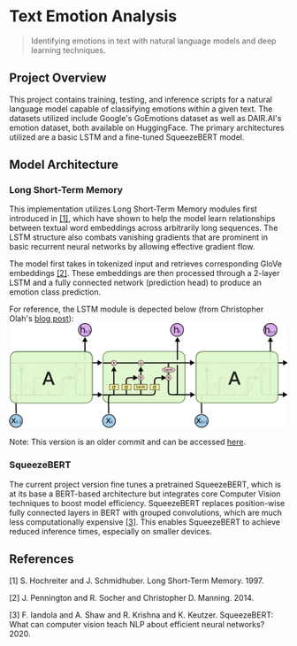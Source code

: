 # Text Emotion Analysis
> Identifying emotions in text with natural language models and deep learning techniques.

## Project Overview
This project contains training, testing, and inference scripts for a natural language model capable of classifying emotions within a given text. The datasets utilized include Google's GoEmotions dataset as well as DAIR.AI's emotion dataset, both available on HuggingFace. The primary architectures utilized are a basic LSTM and a fine-tuned SqueezeBERT model.

## Model Architecture

### Long Short-Term Memory
This implementation utilizes Long Short-Term Memory modules first introduced in [[1]](#1), which have shown to help the model learn relationships between textual word embeddings across arbitrarily long sequences. The LSTM structure also combats vanishing gradients that are prominent in basic recurrent neural networks by allowing effective gradient flow.

The model first takes in tokenized input and retrieves corresponding GloVe embeddings [[2]](#2). These embeddings are then processed through a 2-layer LSTM and a fully connected network (prediction head) to produce an emotion class prediction.

For reference, the LSTM module is depected below (from Christopher Olah's [blog post](https://colah.github.io/posts/2015-08-Understanding-LSTMs/)):
![LSTM module](references/lstm.png)

Note: This version is an older commit and can be accessed [here](https://github.com/joe-lin-tech/playground/commit/4a88246798ed6361afea63272c74f66402c99ec5).

### SqueezeBERT
The current project version fine tunes a pretrained SqueezeBERT, which is at its base a BERT-based architecture but integrates core Computer Vision techniques to boost model efficiency. SqueezeBERT replaces position-wise fully connected layers in BERT with grouped convolutions, which are much less computationally expensive [[3]](#3). This enables SqueezeBERT to achieve reduced inference times, especially on smaller devices.

## References
<a id="1">[1]</a> 
S. Hochreiter and J. Schmidhuber. Long Short-Term Memory. 1997.

<a id="2">[2]</a>
J. Pennington and R. Socher and Christopher D. Manning. 2014.

<a id="3">[3]</a>
F. Iandola and A. Shaw and R. Krishna and K. Keutzer. SqueezeBERT: What can computer vision teach NLP
about efficient neural networks? 2020.